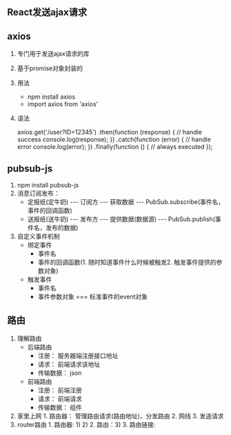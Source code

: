 ## React发送ajax请求
## axios
  1. 专门用于发送ajax请求的库
  2. 基于promise对象封装的
  3. 用法
      -  npm install axios
      -  import axios from 'axios'
      
  4. 语法
      
      
       axios.get('/user?ID=12345')
         .then(function (response) {
           // handle success
           console.log(response);
         })
         .catch(function (error) {
           // handle error
           console.log(error);
         })
         .finally(function () {
           // always executed
         });
         
         
## pubsub-js
  1. npm install pubsub-js
  2. 消息订阅发布：
      - 定报纸(定牛奶) --- 订阅方 --- 获取数据 --- PubSub.subscribe(事件名，事件的回调函数)
      - 送报纸(送牛奶) --- 发布方 --- 提供数据(数据源) --- PubSub.publish(事件名，发布的数据)
  3. 自定义事件机制
      - 绑定事件
          - 事件名
          - 事件的回调函数(1. 随时知道事件什么时候被触发2. 触发事件提供的参数对象)
      - 触发事件
          - 事件名
          - 事件参数对象 === 标准事件的event对象
  
## 路由
  1. 理解路由
      - 后端路由
          - 注册： 服务器端注册接口地址
          - 请求： 前端请求该地址
          - 传输数据： json
      - 前端路由
          - 注册： 前端注册
          - 请求： 前端请求
          - 传输数据： 组件
  2. 家里上网
    1. 路由器： 管理路由请求(路由地址)，分发路由
    2. 网线
    3. 发送请求
  3. router路由
    1. 路由器: 1)	<BrowserRouter>2)	<HashRouter>
    2. 路由：3)	<Route>
    3. 路由链接: <Link/> <NavLink/> 
    